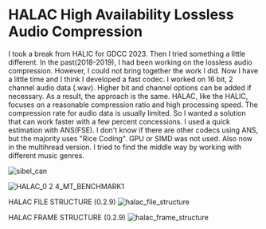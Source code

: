 # HALAC High Availability Lossless Audio Compression
I took a break from HALIC for GDCC 2023. Then I tried something a little different. In the past(2018-2019), I had been working on the lossless audio compression. However, I could not bring together the work I did. Now I have a little time and I think I developed a fast codec. I worked on 16 bit, 2 channel audio data (.wav). Higher bit and channel options can be added if necessary. As a result, the approach is the same.
HALAC, like the HALIC, focuses on a reasonable compression ratio and high processing speed. The compression rate for audio data is usually limited. So I wanted a solution that can work faster with a few percent concessions.
I used a quick estimation with ANS(FSE). I don't know if there are other codecs using ANS, but the majority uses "Rice Coding". GPU or SIMD was not used. Also now in the multihread version.
I tried to find the middle way by working with different music genres.

![sibel_can](https://github.com/Hakan-Abbas/HALAC-High-Availability-Lossless-Audio-Compression-/assets/158841237/acfeeacd-7815-4a25-b1ac-e465c682ebb4)

![HALAC_0 2 4_MT_BENCHMARK1](https://github.com/Hakan-Abbas/HALAC-High-Availability-Lossless-Audio-Compression-/assets/158841237/23c74e3b-1f90-45ec-9d6e-c43593b2c527)

HALAC FILE STRUCTURE (0.2.9)
![halac_file_structure](https://github.com/Hakan-Abbas/HALAC-High-Availability-Lossless-Audio-Compression/assets/158841237/775b101d-d91d-4ba2-8066-bd9ad83bc080)

HALAC FRAME STRUCTURE (0.2.9)
![halac_frame_structure](https://github.com/Hakan-Abbas/HALAC-High-Availability-Lossless-Audio-Compression/assets/158841237/2a0e24d3-4ff9-472b-868e-be2e32b6faa2)
